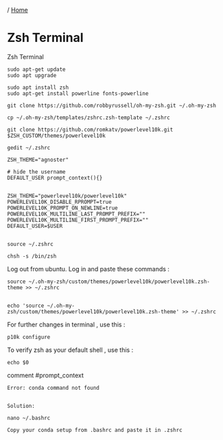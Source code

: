 / [Home](index.md)

# Zsh Terminal 

Zsh Terminal
```
sudo apt-get update
sudo apt upgrade
```



```
sudo apt install zsh
sudo apt-get install powerline fonts-powerline
```



```
git clone https://github.com/robbyrussell/oh-my-zsh.git ~/.oh-my-zsh
```



```
cp ~/.oh-my-zsh/templates/zshrc.zsh-template ~/.zshrc
```



```
git clone https://github.com/romkatv/powerlevel10k.git $ZSH_CUSTOM/themes/powerlevel10k
```


```
gedit ~/.zshrc

ZSH_THEME="agnoster"

# hide the username
DEFAULT_USER prompt_context(){}


ZSH_THEME="powerlevel10k/powerlevel10k"
POWERLEVEL10K_DISABLE_RPROMPT=true
POWERLEVEL10K_PROMPT_ON_NEWLINE=true
POWERLEVEL10K_MULTILINE_LAST_PROMPT_PREFIX=""
POWERLEVEL10K_MULTILINE_FIRST_PROMPT_PREFIX=""
DEFAULT_USER=$USER


source ~/.zshrc

chsh -s /bin/zsh
```




Log out from ubuntu. Log in and paste these commands :
```
source ~/.oh-my-zsh/custom/themes/powerlevel10k/powerlevel10k.zsh-theme >> ~/.zshrc


echo 'source ~/.oh-my-zsh/custom/themes/powerlevel10k/powerlevel10k.zsh-theme' >> ~/.zshrc
```






For further changes in terminal , use this :
```
p10k configure
```

To verify zsh as your default shell , use this :

```
echo $0
```



comment #prompt_context

```
Error: conda command not found


Solution:

nano ~/.bashrc

Copy your conda setup from .bashrc and paste it in .zshrc

```
